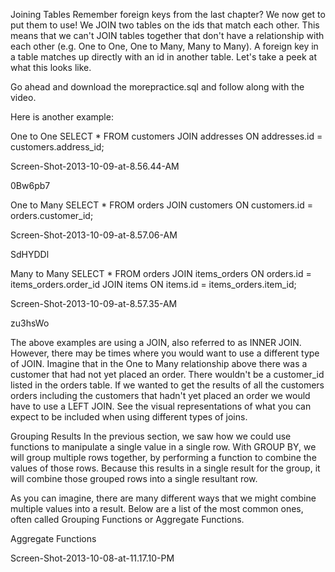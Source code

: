Joining Tables
Remember foreign keys from the last chapter? We now get to put them to use! We JOIN two tables on the ids that match each other. This means that we can't JOIN tables together that don't have a relationship with each other (e.g. One to One, One to Many, Many to Many). A foreign key in a table matches up directly with an id in another table. Let's take a peek at what this looks like.

Go ahead and download the  morepractice.sql and follow along with the video.


Here is another example:

One to One
SELECT * FROM customers 
JOIN addresses ON addresses.id = customers.address_id;

Screen-Shot-2013-10-09-at-8.56.44-AM

0Bw6pb7

One to Many
SELECT * FROM orders 
JOIN customers ON customers.id = orders.customer_id;

Screen-Shot-2013-10-09-at-8.57.06-AM

SdHYDDl

Many to Many
SELECT * FROM orders 
JOIN items_orders ON orders.id = items_orders.order_id 
JOIN items ON items.id = items_orders.item_id;

Screen-Shot-2013-10-09-at-8.57.35-AM

zu3hsWo


The above examples are using a JOIN, also referred to as INNER JOIN. However, there may be times where you would want to use a different type of JOIN. Imagine that in the  One to Many relationship above there was a customer that had not yet placed an order. There wouldn't be a customer_id listed in the orders table. If we wanted to get the results of all the customers orders including the customers that hadn't yet placed an order we would have to use a LEFT JOIN. See the visual representations of what you can expect to be included when using different types of joins.

Grouping Results
In the previous section, we saw how we could use functions to manipulate a single value in a single row. With GROUP BY, we will group multiple rows together, by performing a function to combine the values of those rows. Because this results in a single result for the group, it will combine those grouped rows into a single resultant row. 

As you can imagine, there are many different ways that we might combine multiple values into a result. Below are a list of the most common ones, often called Grouping Functions or Aggregate Functions.  

Aggregate Functions

Screen-Shot-2013-10-08-at-11.17.10-PM